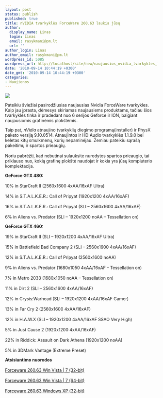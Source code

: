 ```yaml
---
layout: post
status: publish
published: true
title: nVIDIA tvarkyklės ForceWare 260.63 laukia jūsų
author:
  display_name: Linas
  login: Linas
  email: rasykmani@pm.lt
  url: ''
author_login: Linas
author_email: rasykmani@pm.lt
wordpress_id: 5085
wordpress_url: http://localhost/site/new/naujausios_nvidia_tvarkykles_forceware_26063_beta_laukia_jusu/
date: '2010-09-14 10:44:19 +0300'
date_gmt: '2010-09-14 10:44:19 +0300'
categories:
- Naujienos
---
```

<div class="imgright"><img src="http://t0.gstatic.com/images?q=tbn:m42MX4h7iDoWkM:http://romell17.files.wordpress.com/2009/06/nvidia-logo-2.jpg"  /></div>
<p>Pateikiu šviežiai pasirodžiusias naujausias Nvidia ForceWare tvarkykles. Kaip jau įprasta, dėmesys skiriamas naujausiems produktams, tačiau šios tvarkyklės tinka ir pradedant nuo 6 serijos Geforce ir ION, baigiant naujausiomis grafinėmis plokštėmis.</p>
<p>Taip pat, <i>nVidia</i> atnaujino tvarkyklių diegimo programą(installer) ir PhysX paketo versiją 9.10.0514. Atnaujintos ir HD Audio tvarkyklės 1.1.9.0 bei keletas kitų smulkmenų, kurių nepaminėjau. Žemiau pateikiu sąrašą pakeitimų ir spartos prieaugių.<br />
<br />Noriu pabrėžti, kad nebutinai sulauksite nurodytos spartos prieaugio, tai priklauso nuo, kokią grafinę plokštė naudojat ir kokia yra jūsų kompiuterio komplektacija.</p>
<p><b>GeForce GTX 480:</b><br />
<br />10% in StarCraft II (2560x1600 4xAA/16xAF Ultra)<br />
<br />14% in S.T.A.L.K.E.R.: Call of Pripyat (1920x1200 4xAA/16xAF)<br />
<br />16% in S.T.A.L.K.E.R.: Call of Pripyat (SLI – 2560x1600 4xAA/16xAF)<br />
<br />6% in Aliens vs. Predator (SLI – 1920x1200 noAA – Tessellation on)</p>
<p><b>GeForce GTX 460:</b><br />
<br />19% in StarCraft II (SLI – 1920x1200 4xAA/16xAF Ultra)<br />
<br />15% in Battlefield Bad Company 2 (SLI – 2560x1600 4xAA/16xAF)<br />
<br />12% in S.T.A.L.K.E.R.: Call of Pripyat (2560x1600 noAA)<br />
<br />9% in Aliens vs. Predator (1680x1050 4xAA/16xAF – Tessellation on)<br />
<br />7% in Metro 2033 (1680x1050 noAA – Tessellation on)<br />
<br />11% in Dirt 2 (SLI – 2560x1600 4xAA/16xAF)<br />
<br />12% in Crysis:Warhead (SLI – 1920x1200 4xAA/16xAF Gamer)<br />
<br />13% in Far Cry 2 (2560x1600 4xAA/16xAF)<br />
<br />12% in H.A.W.X (SLI – 1920x1200 4xAA/16xAF SSAO Very High)<br />
<br />5% in Just Cause 2 (1920x1200 4xAA/16xAF)<br />
<br />22% in Riddick: Assault on Dark Athena (1920x1200 noAA)<br />
<br />5% in 3DMark Vantage (Extreme Preset)</p>
<p><b>Atsisiuntimo nuorodos</b><br />
<br /><a class="ns" href="http://www.nvidia.com/object/win7-winvista-32bit-260.63-beta-driver.html">Forceware 260.63 Win Vista | 7 (32-bit)</a><br />
<br /><a class="ns" href="http://www.nvidia.com/object/win7-winvista-64bit-260.63-beta-driver.html">Forceware 260.63 Win Vista | 7 (64-bit)</a><br />
<br /><a class="ns" href="http://www.nvidia.com/object/winxp-260.63-beta-driver.html">Forceware 260.63 Windows XP (32-bit)</a></p>
